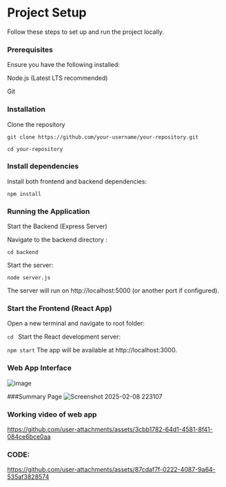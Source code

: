 # Project Setup

Follow these steps to set up and run the project locally.

### Prerequisites
Ensure you have the following installed:

Node.js (Latest LTS recommended)

Git


### Installation

Clone the repository


`git clone https://github.com/your-username/your-repository.git`

`cd your-repository`


### Install dependencies

Install both frontend and backend dependencies:

`npm install`

### Running the Application

Start the Backend (Express Server)

Navigate to the backend directory :

`cd backend`

Start the server:

`node server.js`

The server will run on http://localhost:5000 (or another port if configured).

### Start the Frontend (React App)

Open a new terminal and navigate to root folder:

`cd `
Start the React development server:

`npm start`
The app will be available at http://localhost:3000.

### Web App Interface
![image](https://github.com/user-attachments/assets/05017e0f-6649-4d31-9553-0ac759b2e692)

###Summary Page
![Screenshot 2025-02-08 223107](https://github.com/user-attachments/assets/4c4ebfc9-4ea5-438f-bdf1-28ac794890b4)

### Working video of web app

https://github.com/user-attachments/assets/3cbb1782-64d1-4581-8f41-084ce6bce0aa


### CODE:

https://github.com/user-attachments/assets/87cdaf7f-0222-4087-9a64-535af3828574

